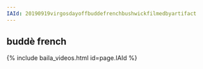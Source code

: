 ```yaml
---
IAId: 20190919virgosdayoffbuddefrenchbushwickfilmedbyartifact
---
```


## buddè french
{% include baila_videos.html id=page.IAId %}
